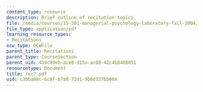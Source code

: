 ```yaml
---
content_type: resource
description: Brief outline of recitation topics.
file: /media/courses/15-301-managerial-psychology-laboratory-fall-2004/c3bba08c6c8fb7a072d19b6d337bb864_rec7.pdf
file_type: application/pdf
learning_resource_types:
- Recitations
ocw_type: OCWFile
parent_title: Recitations
parent_type: CourseSection
parent_uid: 43dc99eb-ace8-d15a-ac08-42c4b0488851
resourcetype: Document
title: rec7.pdf
uid: c3bba08c-6c8f-b7a0-72d1-9b6d337bb864
---
```

